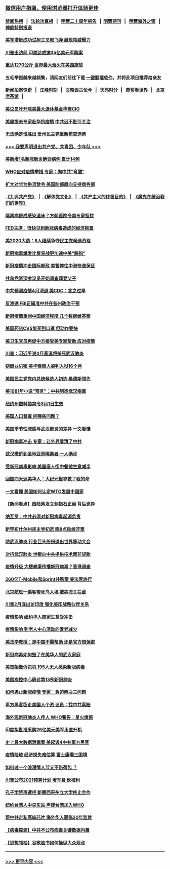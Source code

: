 ### [微信用户指南，使用浏览器打开体验更佳](https://github.com/gfw-breaker/banned-news1/blob/master/indexes/wechat-guide.md?t=0)
#### [禁闻热榜](热点新闻.md?t=0)  &nbsp;&nbsp;|&nbsp;&nbsp; [法轮功真相](https://github.com/gfw-breaker/truth/blob/master/README.md?t=0) &nbsp;&nbsp;|&nbsp;&nbsp; [明慧二十周年报告](https://github.com/gfw-breaker/mh-reports/blob/master/README.md?t=0) &nbsp;&nbsp;|&nbsp;&nbsp;[明慧期刊](https://github.com/gfw-breaker/mh-qikan) &nbsp;&nbsp;|&nbsp;&nbsp; [明慧海外之窗](https://github.com/gfw-breaker/mh-news/blob/master/README.md?t=0) &nbsp;&nbsp;|&nbsp;&nbsp; [神韵特别报道](https://github.com/gfw-breaker/mh-news/blob/master/shenyun.md?t=0)
#### [美军潜艇成功试射三叉戟飞弹 展现核威慑力](../pages/nsc412/n11866046.md?t=02140102) 
#### [川普出访前 印美达成逾35亿美元军购案](../pages/nsc412/n11865444.md?t=02140102) 
#### [重达1270公斤 世界最大烟火在美国施放](../pages/nsc412/n11865198.md?t=02140102) 
#### 五毛举报越来越频繁，请网友们前往下载 [一键翻墙软件](https://github.com/gfw-breaker/ssr-accounts)，并将此项目推荐给亲友
#### [新闻拍案惊奇](https://github.com/gfw-breaker/banned-news1/blob/master/pages/link4.md) &nbsp;&nbsp;|&nbsp;&nbsp; [江峰时刻](https://github.com/gfw-breaker/banned-news1/blob/master/pages/link4.md) &nbsp;&nbsp;|&nbsp;&nbsp; [文昭谈古论今](https://github.com/gfw-breaker/banned-news1/blob/master/pages/link4.md) &nbsp;&nbsp;|&nbsp;&nbsp; [天亮时分](https://github.com/gfw-breaker/banned-news1/blob/master/pages/link4.md) &nbsp;&nbsp;|&nbsp;&nbsp; [萧茗看世界](https://github.com/gfw-breaker/banned-news1/blob/master/pages/link4.md) &nbsp;&nbsp;|&nbsp;&nbsp; [北京老茶馆](https://github.com/gfw-breaker/banned-news1/blob/master/pages/link4.md) &nbsp;&nbsp;|&nbsp;&nbsp; 
#### [美议员吁开除美最大退休基金华裔CIO](../pages/nsc412/n11865230.md?t=02140102) 
#### [美屡提派专家赴华抗疫情 中共迟不批引关注](../pages/nsc412/n11864719.md?t=02140102) 
#### [无法确定谁胜出 爱州民主党重新核查选票](../pages/nsc412/n11864830.md?t=02140102) 
#### [>>> 我要声明退出共产党、共青团、少年队 <<<](https://github.com/begood0513/goodnews/blob/master/quit/letter.md) 
#### [美新增1名新冠肺炎确诊病例 累计14例](../pages/nsc412/n11864893.md?t=02140102) 
#### [WHO应对疫情举措 专家：向中共“弯腰”](../pages/nsc412/n11864727.md?t=02140102) 
#### [扩大对华为供货禁令 美国防部趋向支持商务部](../pages/nsc412/n11864773.md?t=02140102) 
#### [《九评共产党》](https://github.com/begood0513/9ping.md/blob/master/README.md) &nbsp;|&nbsp; [《解体党文化》](../../../../jtdwh.md/blob/master/README.md)  &nbsp;|&nbsp; [《共产主义的终极目的》](../../../../gczydzjmd.md/blob/master/README.md) &nbsp;|&nbsp; [《魔鬼在统治我们的世界》](../../../../mgztzwmdsj.md/blob/master/README.md) 
#### [隔离病房成感染温床？方舱医院令美专家担忧](../pages/nsc412/n11864575.md?t=02140102) 
#### [FED主席：很快见到新冠病毒造成的经济拖累](../pages/nsc412/n11864507.md?t=02140102) 
#### [美2020大选：8人继续争夺民主党候选资格](../pages/nsc412/n11864327.md?t=02140102) 
#### [新冠病毒爆发比贸易战更加速中美“脱钩”](../pages/nsc412/n11864470.md?t=02140102) 
#### [新冠疫情冲击国际邮政 美暂停往中港快递保证](../pages/nsc412/n11864207.md?t=02140102) 
#### [共和党资深参议员开始调查拜登父子](../pages/nsc412/n11863984.md?t=02140102) 
#### [中共预测疫情4月消退 美CDC：言之过早](../pages/nsc412/n11864310.md?t=02140102) 
#### [反渗透 FBI正瞄准中共在各州政治干预](../pages/nsc412/n11864300.md?t=02140102) 
#### [新冠疫情重创中国经济程度 几个数据给答案](../pages/nsc412/n11864203.md?t=02140102) 
#### [美国药店CVS能买到口罩 但动作要快](../pages/nsc412/n11862438.md?t=02140102) 
#### [美卫生官员再促中方接受美专家帮助 应对疫情](../pages/nsc412/n11864043.md?t=02140102) 
#### [川普：习近平说4月高温将杀死武汉肺炎](../pages/nsc412/n11860814.md?t=02140102) 
#### [窃商业机密 美华裔商人被判入狱16个月](../pages/nsc412/n11863911.md?t=02140102) 
#### [美国民主党党内总统候选人初选 桑德斯领先](../pages/nsc412/n11863475.md?t=02140102) 
#### [美1981年小说“预言”：中共制造武汉病毒](../pages/nsc412/n11863306.md?t=02140102) 
#### [纽约州塑料袋禁令3月1日生效](../pages/nsc412/n11862832.md?t=02140102) 
#### [美国人口普查  问哪些问题？](../pages/nsc412/n11862808.md?t=02140102) 
#### [美国季节性流感与武汉肺炎的差异 一文看懂](../pages/nsc412/n11862428.md?t=02140102) 
#### [新冠病毒冲击 专家：让外界看清了中共](../pages/nsc412/n11862280.md?t=02140102) 
#### [武汉撤侨到圣地亚哥隔离者 一人确诊](../pages/nsc412/n11862460.md?t=02140102) 
#### [受新冠病毒影响 美国唐人街中餐馆生意减半](../pages/nsc412/n11861940.md?t=02140102) 
#### [回国四天返美华人：大纪元报导救了我的命](../pages/nsc412/n11862181.md?t=02140102) 
#### [一文看懂 美国如何认定WTO发展中国家](../pages/nsc412/n11862051.md?t=02140102) 
#### [【新闻看点】西陆网发文剑指石正丽 背后诡异](../pages/nsc412/n11861792.md?t=02140102) 
#### [纳瓦罗：中共必须对新冠病毒起源负责](../pages/nsc412/n11861810.md?t=02140102) 
#### [新罕布什尔州民主党初选 晚8点陆续开票](../pages/nsc412/n11861872.md?t=02140102) 
#### [防武汉肺炎 行业巨头纷纷退出世界移动大会](../pages/nsc412/n11861795.md?t=02140102) 
#### [对抗武汉肺炎 世银向中共提供技术而非贷款](../pages/nsc412/n11861652.md?t=02140102) 
#### [疫情升级 大楼粪渠传播新冠病毒？香港调查](../pages/nsc412/n11861556.md?t=02140102) 
#### [260亿T-Mobile和Sprint并购案 美法官放行](../pages/nsc412/n11861511.md?t=02140102) 
#### [北京航班一乘客带死鸟入境 被美海关拦截](../pages/nsc412/n11861317.md?t=02140102) 
#### [川普2月底出访印度 强化美印战略伙伴关系](../pages/nsc412/n11860557.md?t=02140102) 
#### [疫情影响  纽约华人商家生意受冲击](../pages/nsc412/n11860284.md?t=02140102) 
#### [疫情影响  到老人中心活动的耆老减少](../pages/nsc412/n11860199.md?t=02140102) 
#### [美法学教授：是中国不需帮助 还是官方想保密](../pages/nsc412/n11859492.md?t=02140102) 
#### [新冠病毒如何毁了在美华人的武汉家庭](../pages/nsc412/n11859524.md?t=02140102) 
#### [美首架撤侨包机 195人无人感染新冠病毒](../pages/nsc412/n11859908.md?t=02140102) 
#### [美国疾控中心确诊第13例新冠肺炎](../pages/nsc412/n11859966.md?t=02140102) 
#### [如何遏止新冠疫情 专家：急迫解决三问题](../pages/nsc412/n11859685.md?t=02140102) 
#### [军方黑客窃走美国人个资 议员：找中共索赔](../pages/nsc412/n11859371.md?t=02140102) 
#### [海外现新冠肺炎人传人 WHO警告：星火燎原](../pages/nsc412/n11859252.md?t=02140102) 
#### [印度拟批准采购26亿美元美军用直升机](../pages/nsc412/n11859143.md?t=02140102) 
#### [史上最大数据泄露案 美起诉4中共军方黑客](../pages/nsc412/n11859115.md?t=02140102) 
#### [疫情险峻 经济损失难估算 富士康曝三困境](../pages/nsc412/n11859120.md?t=02140102) 
#### [如何过一个浪漫情人节又不伤荷包 ？](../pages/nsc412/n11858969.md?t=02140102) 
#### [川普公布2021预算计划 增军费 砍福利](../pages/nsc412/n11859012.md?t=02140102) 
#### [孔子学院再遭拒 新墨西哥州立大学终止合作](../pages/nsc412/n11858661.md?t=02140102) 
#### [纽约台湾人中央车站  声援台湾加入WHO](../pages/nsc412/n11857757.md?t=02140102) 
#### [帮中共走私高端芯片 海外华人面临20年监禁](../pages/nsc412/n11855016.md?t=02140102) 
#### [【病毒探源】中共不公布病毒关键数据内幕](../pages/nsc412/n11856584.md?t=02140102) 
#### [【思想领袖】谷歌脸书如何操纵大众观点](../pages/nsc412/n11680874.md?t=02140102) 

----
#### [ >>> 更早内容 <<< ](../indexes/nsc412-earlier.md)
